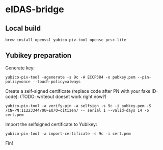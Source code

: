 # eIDAS-bridge

## Local build

```
brew install openssl yubico-piv-tool opensc pcsc-lite
```

## Yubikey preparation

Generate key:

    yubico-piv-tool -agenerate -s 9c -A ECCP384 -o pubkey.pem --pin-policy=once --touch-policy=always

Create a self-signed certificate (replace code after PN with your fake ID-code): (TODO: writeout doesnt work right now?)

    yubico-piv-tool -a verify-pin -a selfsign -s 9c -i pubkey.pem -S /CN=PN:11223344/OU=EU/O=citizen/ -- serial 1 --valid-days 14 -o cert.pem

Import the selfsigned certificate to Yubikey:

    yubico-piv-tool -a import-certificate -s 9c -i cert.pem

Fin!

